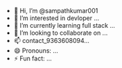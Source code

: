 - 👋 Hi, I’m @sampathkumar001
- 👀 I’m interested in devloper ...
- 🌱 I’m currently learning full  stack ...
- 💞️ I’m looking to collaborate on ...
- 📫 contact_9363608094...
- 😄 Pronouns: ...
- ⚡ Fun fact: ...

<!---
sampathkumar001/sampathkumar001 is a ✨ special ✨ repository because its `README.md` (this file) appears on your GitHub profile.
You can click the Preview link to take a look at your changes.
--->
